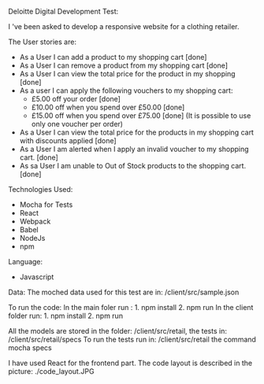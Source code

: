 Deloitte Digital Development Test:

I 've been asked to develop a responsive website for a clothing retailer.

The User stories are:
- As a User I can add a product to my shopping cart [done]
- As a User I can remove a product from my shopping cart [done]
- As a User I can view the total price for the product in my shopping [done]
- As a user I can apply the following vouchers to my shopping cart:
  - £5.00 off your order [done]
  - £10.00 off when you spend over £50.00 [done]
  - £15.00 off when you spend over £75.00 [done]
  (It is possible to use only one voucher per order)
- As a User I can view the total price for the products in my shopping cart with discounts applied [done]
- As a User I am alerted when I apply an invalid voucher to my shopping cart. [done]
- As sa User I am unable to Out of Stock products to the shopping cart. [done]

Technologies Used:
- Mocha for Tests
- React 
- Webpack
- Babel
- NodeJs
- npm

Language:
- Javascript

Data:
The moched data used for this test are in: /client/src/sample.json

To run the code:
  In the main foler run :
    1.  npm install
    2.  npm run
  In the client folder run:
    1.  npm install
    2.  npm run

All the models are stored in the folder: /client/src/retail, the tests in: /client/src/retail/specs
To run the tests run in: /client/src/retail the command mocha specs

I have used React for the frontend part. 
The code layout is described in the picture: ./code_layout.JPG